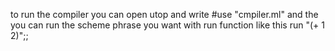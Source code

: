 to run the compiler you can open utop and write
#use "cmpiler.ml"
and the you can run the scheme phrase you want with run function like this
 run "(+ 1 2)";;
 



